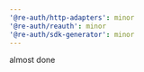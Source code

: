 ```yaml
---
'@re-auth/http-adapters': minor
'@re-auth/reauth': minor
'@re-auth/sdk-generator': minor
---
```


almost done
